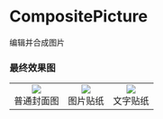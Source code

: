 # CompositePicture
编辑并合成图片
### 最终效果图
<table>
    <tr>
        <td ><center><img src="https://img-blog.csdnimg.cn/5f940f3c4f974bfc988d698097eb7724.gif#pic_center"><br/>普通封面图</center></td>
        <td ><center><img src="https://img-blog.csdnimg.cn/a4466e643d1e4e9b9838865d46b409d1.gif#pic_center"><br/>图片贴纸</center></td>
        <td ><center><img src="https://img-blog.csdnimg.cn/96d00f1d35da4487b11bf7798c8ebc49.gif#pic_center"><br/>文字贴纸</center></td>
    </tr>
</table>
